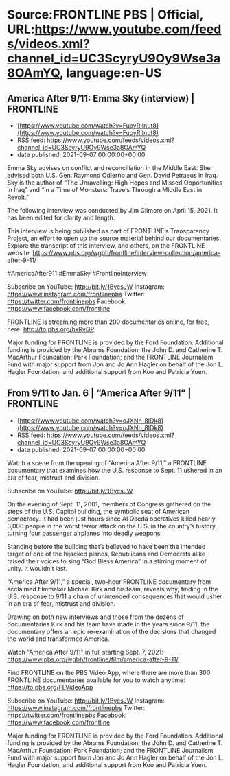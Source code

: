 # Source:FRONTLINE PBS | Official, URL:https://www.youtube.com/feeds/videos.xml?channel_id=UC3ScyryU9Oy9Wse3a8OAmYQ, language:en-US

## America After 9/11: Emma Sky (interview) | FRONTLINE
 - [https://www.youtube.com/watch?v=FuoyRIInut8](https://www.youtube.com/watch?v=FuoyRIInut8)
 - RSS feed: https://www.youtube.com/feeds/videos.xml?channel_id=UC3ScyryU9Oy9Wse3a8OAmYQ
 - date published: 2021-09-07 00:00:00+00:00

Emma Sky advises on conflict and reconciliation in the Middle East. She advised both U.S. Gen. Raymond Odierno and Gen. David Petraeus in Iraq. Sky is the author of “The Unravelling: High Hopes and Missed Opportunities in Iraq” and “In a Time of Monsters: Travels Through a Middle East in Revolt.”

The following interview was conducted by Jim Gilmore on April 15, 2021. It has been edited for clarity and length.

This interview is being published as part of FRONTLINE’s Transparency Project, an effort to open up the source material behind our documentaries. Explore the transcript of this interview, and others, on the FRONTLINE website: https://www.pbs.org/wgbh/frontline/interview-collection/america-after-9-11/
 
#AmericaAfter911 #EmmaSky #FrontlineInterview
 
Subscribe on YouTube: http://bit.ly/1BycsJW 
Instagram: https://www.instagram.com/frontlinepbs 
Twitter: https://twitter.com/frontlinepbs 
Facebook: https://www.facebook.com/frontline 

FRONTLINE is streaming more than 200 documentaries online, for free, here: http://to.pbs.org/hxRvQP
 
Major funding for FRONTLINE is provided by the Ford Foundation. Additional funding is provided by the Abrams Foundation; the John D. and Catherine T. MacArthur Foundation; Park Foundation; and the FRONTLINE Journalism Fund with major support from Jon and Jo Ann Hagler on behalf of the Jon L. Hagler Foundation, and additional support from Koo and Patricia Yuen.

## From 9/11 to Jan. 6 | “America After 9/11” | FRONTLINE
 - [https://www.youtube.com/watch?v=oJXNn_8IDk8](https://www.youtube.com/watch?v=oJXNn_8IDk8)
 - RSS feed: https://www.youtube.com/feeds/videos.xml?channel_id=UC3ScyryU9Oy9Wse3a8OAmYQ
 - date published: 2021-09-07 00:00:00+00:00

Watch a scene from the opening of “America After 9/11,” a FRONTLINE documentary that examines how the U.S. response to Sept. 11 ushered in an era of fear, mistrust and division.

Subscribe on YouTube: http://bit.ly/1BycsJW

On the evening of Sept. 11, 2001, members of Congress gathered on the steps of the U.S. Capitol building, the symbolic seat of American democracy. It had been just hours since Al Qaeda operatives killed nearly 3,000 people in the worst terror attack on the U.S. in the country’s history, turning four passenger airplanes into deadly weapons.

Standing before the building that’s believed to have been the intended target of one of the hijacked planes, Republicans and Democrats alike raised their voices to sing “God Bless America” in a stirring moment of unity. It wouldn’t last.

“America After 9/11,” a special, two-hour FRONTLINE documentary from acclaimed filmmaker Michael Kirk and his team, reveals why, finding in the U.S. response to 9/11 a chain of unintended consequences that would usher in an era of fear, mistrust and division.

Drawing on both new interviews and those from the dozens of documentaries Kirk and his team have made in the years since 9/11, the documentary offers an epic re-examination of the decisions that changed the world and transformed America. 

Watch "America After 9/11" in full starting Sept. 7, 2021: https://www.pbs.org/wgbh/frontline/film/america-after-9-11/

Find FRONTLINE on the PBS Video App, where there are more than 300 FRONTLINE documentaries available for you to watch anytime: https://to.pbs.org/FLVideoApp 

Subscribe on YouTube: http://bit.ly/1BycsJW 
Instagram: https://www.instagram.com/frontlinepbs 
Twitter: https://twitter.com/frontlinepbs 
Facebook: https://www.facebook.com/frontline 

Major funding for FRONTLINE is provided by the Ford Foundation. Additional funding is provided by the Abrams Foundation; the John D. and Catherine T. MacArthur Foundation; Park Foundation; and the FRONTLINE Journalism Fund with major support from Jon and Jo Ann Hagler on behalf of the Jon L. Hagler Foundation, and additional support from Koo and Patricia Yuen.

